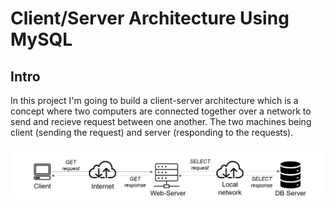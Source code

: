 # Client/Server Architecture Using MySQL


## Intro

 In this project I'm going to build a client-server architecture which is a concept where two computers are connected together over a network to send and recieve request between one another. The two machines being client (sending the request) and server (responding to the requests).

 ![client/server diagram](/architecture.png)
